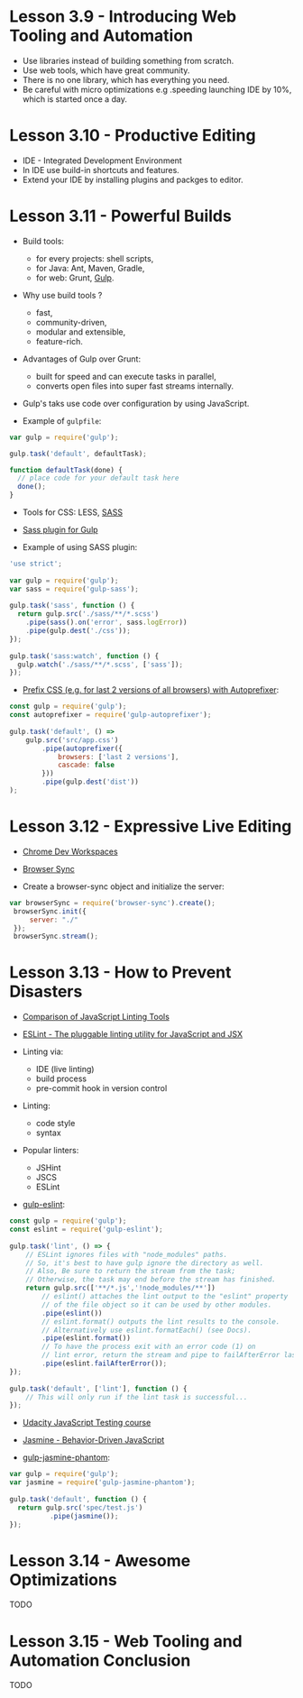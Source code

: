 # Lesson 3.9 - Introducing Web Tooling and Automation

* Use libraries instead of building something from scratch.
* Use web tools, which have great community.
* There is no one library, which has everything you need.
* Be careful with micro optimizations e.g .speeding launching IDE by 10%, which is started once a day.

# Lesson 3.10 - Productive Editing

* IDE - Integrated Development Environment
* In IDE use build-in shortcuts and features.
* Extend your IDE by installing plugins and packges to editor.

# Lesson 3.11 - Powerful Builds

* Build tools:
   * for every projects: shell scripts,
   * for Java: Ant, Maven, Gradle,
   * for web: Grunt, [Gulp](https://github.com/gulpjs/gulp/blob/master/docs/getting-started.md).
* Why use build tools ? 
   * fast,
   * community-driven,
   * modular and extensible,
   * feature-rich.
* Advantages of Gulp over Grunt:
   * built for speed and can execute tasks in parallel,
   * converts open files into super fast streams internally.
* Gulp's taks use code over configuration by using JavaScript.

* Example of ```gulpfile```:

```JavaScript
var gulp = require('gulp');

gulp.task('default', defaultTask);

function defaultTask(done) {
  // place code for your default task here
  done();
}
```

* Tools for CSS: LESS, [SASS](http://sass-lang.com/)
* [Sass plugin for Gulp](https://www.npmjs.com/package/gulp-sass)

* Example of using SASS plugin:

```JavaScript
'use strict';
 
var gulp = require('gulp');
var sass = require('gulp-sass');
 
gulp.task('sass', function () {
  return gulp.src('./sass/**/*.scss')
    .pipe(sass().on('error', sass.logError))
    .pipe(gulp.dest('./css'));
});
 
gulp.task('sass:watch', function () {
  gulp.watch('./sass/**/*.scss', ['sass']);
});
```

* [Prefix CSS (e.g. for last 2 versions of all browsers) with Autoprefixer](https://www.npmjs.com/package/gulp-autoprefixer):

```JavaScript
const gulp = require('gulp');
const autoprefixer = require('gulp-autoprefixer');
 
gulp.task('default', () =>
    gulp.src('src/app.css')
        .pipe(autoprefixer({
            browsers: ['last 2 versions'],
            cascade: false
        }))
        .pipe(gulp.dest('dist'))
);
```

# Lesson 3.12 - Expressive Live Editing

* [Chrome Dev Workspaces](https://developers.google.com/web/tools/setup/setup-workflow)
* [Browser Sync](https://browsersync.io/)

* Create a browser-sync object and initialize the server:

```JavaScript
var browserSync = require('browser-sync').create();
 browserSync.init({
     server: "./"
 });
 browserSync.stream();
```

# Lesson 3.13 - How to Prevent Disasters

* [Comparison of JavaScript Linting Tools](https://www.sitepoint.com/comparison-javascript-linting-tools/)
* [ESLint - The pluggable linting utility for JavaScript and JSX](https://eslint.org/)

* Linting via:
   * IDE (live linting)
   * build process
   * pre-commit hook in version control   
   
* Linting:
   * code style
   * syntax
   
* Popular linters:
   * JSHint
   * JSCS
   * ESLint
   
* [gulp-eslint](https://www.npmjs.com/package/gulp-eslint):

```JavaScript
const gulp = require('gulp');
const eslint = require('gulp-eslint');
 
gulp.task('lint', () => {
    // ESLint ignores files with "node_modules" paths.
    // So, it's best to have gulp ignore the directory as well.
    // Also, Be sure to return the stream from the task;
    // Otherwise, the task may end before the stream has finished.
    return gulp.src(['**/*.js','!node_modules/**'])
        // eslint() attaches the lint output to the "eslint" property
        // of the file object so it can be used by other modules.
        .pipe(eslint())
        // eslint.format() outputs the lint results to the console.
        // Alternatively use eslint.formatEach() (see Docs).
        .pipe(eslint.format())
        // To have the process exit with an error code (1) on
        // lint error, return the stream and pipe to failAfterError last.
        .pipe(eslint.failAfterError());
});
 
gulp.task('default', ['lint'], function () {
    // This will only run if the lint task is successful...
});
```
   
* [Udacity JavaScript Testing course](https://eu.udacity.com/course/javascript-testing--ud549)

* [Jasmine - Behavior-Driven JavaScript](https://jasmine.github.io/)
* [gulp-jasmine-phantom](https://www.npmjs.com/package/gulp-jasmine-phantom):

```JavaScript
var gulp = require('gulp');
var jasmine = require('gulp-jasmine-phantom');
 
gulp.task('default', function () {
  return gulp.src('spec/test.js')
          .pipe(jasmine());
});
```

# Lesson 3.14 - Awesome Optimizations

TODO

# Lesson 3.15 - Web Tooling and Automation Conclusion

TODO
